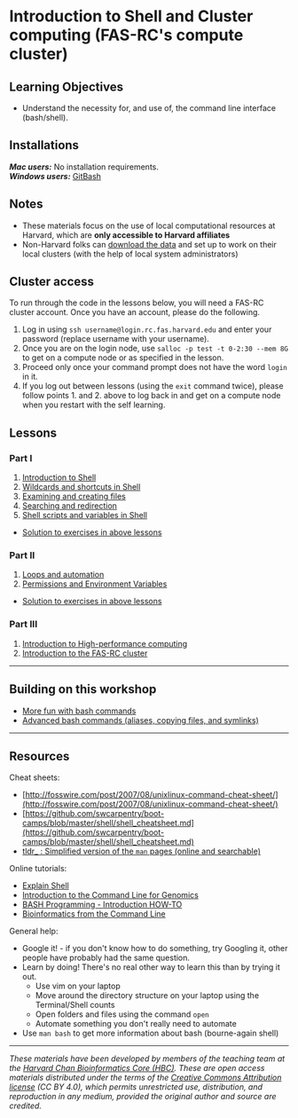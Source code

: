 # Introduction to Shell and Cluster computing (FAS-RC's compute cluster)

## Learning Objectives

- Understand the necessity for, and use of, the command line interface (bash/shell).

## Installations

***Mac users:***
No installation requirements.  
***Windows users:***
[GitBash](https://git-scm.com/download/win)  

## Notes
* These materials focus on the use of local computational resources at Harvard, which are **only accessible to Harvard affiliates**
* Non-Harvard folks can [download the data](https://www.dropbox.com/s/3lua2h1oo18gbug/unix_lesson.tar.gz?dl=1) and set up to work on their local clusters (with the help of local system administrators)

## Cluster access
To run through the code in the lessons below, you will need a FAS-RC cluster account. Once you have an account, please do the following.

1. Log in using `ssh username@login.rc.fas.harvard.edu` and enter your password (replace username with your username). 
2. Once you are on the login node, use `salloc -p test -t 0-2:30 --mem 8G` to get on a compute node or as specified in the lesson.
3. Proceed only once your command prompt does not have the word `login` in it.
4. If you log out between lessons (using the `exit` command twice), please follow points 1. and 2. above to log back in and get on a compute node when you restart with the self learning.

## Lessons

### Part I
1. [Introduction to Shell](../lessons/01_the_filesystem.md)
1. [Wildcards and shortcuts in Shell](../lessons/02_wildcards_shortcuts.md)
1. [Examining and creating files](../lessons/03_working_with_files.md)
1. [Searching and redirection](../lessons/04_searching_files.md)
1. [Shell scripts and variables in Shell](../lessons/05_shell-scripts_variable.md)

* [Solution to exercises in above lessons](../homework/Day1_answer_key.txt)

### Part II
1. [Loops and automation](../lessons/06_loops_and_automation.md)
1. [Permissions and Environment Variables](../lessons/07_permissions_and_environment_variables.md)

* [Solution to exercises in above lessons](../homework/Day2_answer_key.txt)

### Part III
1. [Introduction to High-performance computing](../lessons/08_HPC_intro_and_terms.md)
1. [Introduction to the FAS-RC cluster](../lectures/HPC_intro_fasrc_oct2021_wide.pdf)

***
 
## Building on this workshop

* [More fun with bash commands](../lessons/extra_bash_tools.md)
* [Advanced bash commands (aliases, copying files, and symlinks)](https://hbctraining.github.io/Intro-to-rnaseq-hpc-salmon-flipped/lessons/more_bash_cluster.html)

***

## Resources

Cheat sheets:
* [http://fosswire.com/post/2007/08/unixlinux-command-cheat-sheet/](http://fosswire.com/post/2007/08/unixlinux-command-cheat-sheet/)
* [https://github.com/swcarpentry/boot-camps/blob/master/shell/shell_cheatsheet.md](https://github.com/swcarpentry/boot-camps/blob/master/shell/shell_cheatsheet.md)
* [tldr_ : Simplified version of the `man` pages (online and searchable)](https://tldr.ostera.io/)

Online tutorials:
* [Explain Shell](http://explainshell.com)
* [Introduction to the Command Line for Genomics](https://datacarpentry.org/shell-genomics/)
* [BASH Programming - Introduction HOW-TO](http://tldp.org/HOWTO/Bash-Prog-Intro-HOWTO.html)
* [Bioinformatics from the Command Line](https://medium.com/ngs-sh)

General help:
* Google it! - if you don't know how to do something, try Googling it, other people have probably had the same question.
* Learn by doing! There's no real other way to learn this than by trying it out.
  * Use vim on your laptop
  * Move around the directory structure on your laptop using the Terminal/Shell counts
  * Open folders and files using the command `open`
  * Automate something you don't really need to automate
* Use `man bash` to get more information about bash (bourne-again shell)

***

*These materials have been developed by members of the teaching team at the [Harvard Chan Bioinformatics Core (HBC)](http://bioinformatics.sph.harvard.edu/). These are open access materials distributed under the terms of the [Creative Commons Attribution license](https://creativecommons.org/licenses/by/4.0/) (CC BY 4.0), which permits unrestricted use, distribution, and reproduction in any medium, provided the original author and source are credited.*

